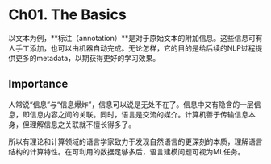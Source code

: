 # Ch01. The Basics

以文本为例，**标注（annotation）**是对于原始文本的附加信息。这些信息可有人手工添加，也可以由机器自动完成。无论怎样，它的目的是给后续的NLP过程提供更多的metadata，以期获得更好的学习效果。

## Importance

人常说“信息”与“信息爆炸”，信息可以说是无处不在了。信息中又有隐含的一层信息，即信息内容之间的关联。同时，语言是交流的媒介。计算机善于传输信息本身，但理解信息之关联就不擅长得多了。

所以有理论和计算领域的语言学家致力于发现自然语言的更深刻的本质，理解语言结构的计算特性。在可利用的数据足够多后，语言建模问题可视为ML任务。

